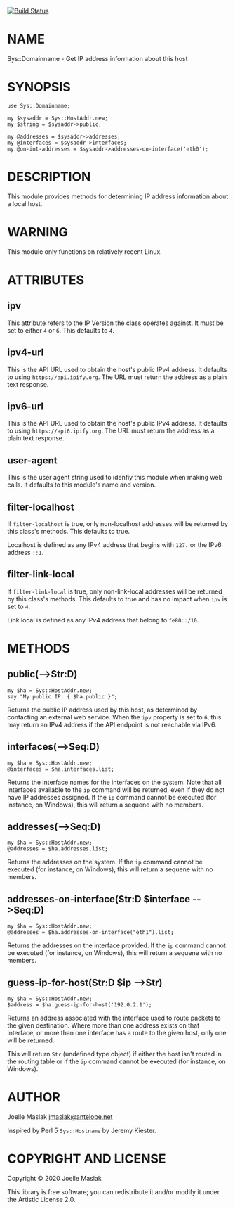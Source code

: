 [![Build Status](https://travis-ci.org/jmaslak/Raku-Sys-HostAddr.svg?branch=master)](https://travis-ci.org/jmaslak/Raku-Sys-HostAddr)

NAME
====

Sys::Domainname - Get IP address information about this host

SYNOPSIS
========

    use Sys::Domainname;

    my $sysaddr = Sys::HostAddr.new;
    my $string = $sysaddr->public;

    my @addresses = $sysaddr->addresses;
    my @interfaces = $sysaddr->interfaces;
    my @on-int-addresses = $sysaddr->addresses-on-interface('eth0');

DESCRIPTION
===========

This module provides methods for determining IP address information about a local host.

WARNING
=======

This module only functions on relatively recent Linux.

ATTRIBUTES
==========

ipv
---

This attribute refers to the IP Version the class operates against. It must be set to either `4` or `6`. This defaults to `4`.

ipv4-url
--------

This is the API URL used to obtain the host's public IPv4 address. It defaults to using `https://api.ipify.org`. The URL must return the address as a plain text response.

ipv6-url
--------

This is the API URL used to obtain the host's public IPv4 address. It defaults to using `https://api6.ipify.org`. The URL must return the address as a plain text response.

user-agent
----------

This is the user agent string used to idenfiy this module when making web calls. It defaults to this module's name and version.

filter-localhost
----------------

If `filter-localhost` is true, only non-localhost addresses will be returned by this class's methods. This defaults to true.

Localhost is defined as any IPv4 address that begins with `127.` or the IPv6 address `::1`.

filter-link-local
-----------------

If `filter-link-local` is true, only non-link-local addresses will be returned by this class's methods. This defaults to true and has no impact when `ipv` is set to `4`.

Link local is defined as any IPv4 address that belong to `fe80::/10`.

METHODS
=======

public(-->Str:D)
----------------

    my $ha = Sys::HostAddr.new;
    say "My public IP: { $ha.public }";

Returns the public IP address used by this host, as determined by contacting an external web service. When the `ipv` property is set to `6`, this may return an IPv4 address if the API endpoint is not reachable via IPv6.

interfaces(-->Seq:D)
--------------------

    my $ha = Sys::HostAddr.new;
    @interfaces = $ha.interfaces.list;

Returns the interface names for the interfaces on the system. Note that all interfaces available to the `ip` command will be returned, even if they do not have IP addresses assigned. If the `ip` command cannot be executed (for instance, on Windows), this will return a sequene with no members.

addresses(-->Seq:D)
-------------------

    my $ha = Sys::HostAddr.new;
    @addresses = $ha.addresses.list;

Returns the addresses on the system. If the `ip` command cannot be executed (for instance, on Windows), this will return a sequene with no members.

addresses-on-interface(Str:D $interface -->Seq:D)
-------------------------------------------------

    my $ha = Sys::HostAddr.new;
    @addresses = $ha.addresses-on-interface("eth1").list;

Returns the addresses on the interface provided. If the `ip` command cannot be executed (for instance, on Windows), this will return a sequene with no members.

guess-ip-for-host(Str:D $ip -->Str)
-----------------------------------

    my $ha = Sys::HostAddr.new;
    $address = $ha.guess-ip-for-host('192.0.2.1');

Returns an address associated with the interface used to route packets to the given destination. Where more than one address exists on that interface, or more than one interface has a route to the given host, only one will be returned.

This will return `Str` (undefined type object) if either the host isn't routed in the routing table or if the `ip` command cannot be executed (for instance, on Windows).

AUTHOR
======

Joelle Maslak <jmaslak@antelope.net>

Inspired by Perl 5 `Sys::Hostname` by Jeremy Kiester.

COPYRIGHT AND LICENSE
=====================

Copyright © 2020 Joelle Maslak

This library is free software; you can redistribute it and/or modify it under the Artistic License 2.0.

